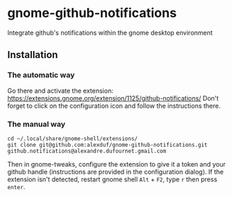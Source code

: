 # gnome-github-notifications
Integrate github's notifications within the gnome desktop environment

## Installation

### The automatic way
Go there and activate the extension: https://extensions.gnome.org/extension/1125/github-notifications/
Don't forget to click on the configuration icon and follow the instructions there.

### The manual way

```
cd ~/.local/share/gnome-shell/extensions/
git clone git@github.com:alexduf/gnome-github-notifications.git github.notifications@alexandre.dufournet.gmail.com
```

Then in gnome-tweaks, configure the extension to give it a token and your github handle (instructions are provided in the configuration dialog).
If the extension isn't detected, restart gnome shell `Alt` + `F2`, type `r` then press `enter`.


